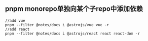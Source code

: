 

## pnpm monorepo单独向某个子repo中添加依赖 
```
//add vue
pnpm --filter @notes/docs i @astrojs/vue vue -r
//add react
pnpm --filter @notes/docs i @astrojs/react react react-dom -r

```